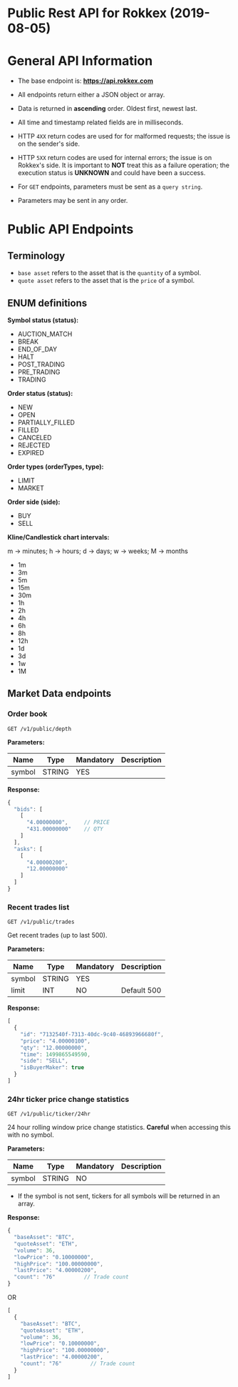 # Public Rest API for Rokkex (2019-08-05)
# General API Information
* The base endpoint is: **https://api.rokkex.com**
* All endpoints return either a JSON object or array.
* Data is returned in **ascending** order. Oldest first, newest last.
* All time and timestamp related fields are in milliseconds.
* HTTP `4XX` return codes are used for for malformed requests;
  the issue is on the sender's side.
* HTTP `5XX` return codes are used for internal errors; the issue is on
  Rokkex's side.
  It is important to **NOT** treat this as a failure operation; the execution status is
  **UNKNOWN** and could have been a success.

* For `GET` endpoints, parameters must be sent as a `query string`.
* Parameters may be sent in any order.

# Public API Endpoints
## Terminology
* `base asset` refers to the asset that is the `quantity` of a symbol.
* `quote asset` refers to the asset that is the `price` of a symbol.


## ENUM definitions
**Symbol status (status):**

* AUCTION_MATCH
* BREAK
* END_OF_DAY
* HALT
* POST_TRADING
* PRE_TRADING
* TRADING

**Order status (status):**

* NEW
* OPEN
* PARTIALLY_FILLED
* FILLED
* CANCELED
* REJECTED
* EXPIRED

**Order types (orderTypes, type):**

* LIMIT
* MARKET

**Order side (side):**

* BUY
* SELL

**Kline/Candlestick chart intervals:**

m -> minutes; h -> hours; d -> days; w -> weeks; M -> months

* 1m
* 3m
* 5m
* 15m
* 30m
* 1h
* 2h
* 4h
* 6h
* 8h
* 12h
* 1d
* 3d
* 1w
* 1M

## Market Data endpoints
### Order book
```
GET /v1/public/depth
```


**Parameters:**

Name | Type | Mandatory | Description
------------ | ------------ | ------------ | ------------
symbol | STRING | YES |

**Response:**
```javascript
{
  "bids": [
    [
      "4.00000000",     // PRICE
      "431.00000000"    // QTY
    ]
  ],
  "asks": [
    [
      "4.00000200",
      "12.00000000"
    ]
  ]
}
```

### Recent trades list
```
GET /v1/public/trades
```
Get recent trades (up to last 500).

**Parameters:**

Name | Type | Mandatory | Description
------------ | ------------ | ------------ | ------------
symbol | STRING | YES |
limit | INT | NO | Default 500

**Response:**
```javascript
[
  {
    "id": "7132540f-7313-40dc-9c40-46893966680f",
    "price": "4.00000100",
    "qty": "12.00000000",
    "time": 1499865549590,
    "side": "SELL",
    "isBuyerMaker": true
  }
]
```


### 24hr ticker price change statistics
```
GET /v1/public/ticker/24hr
```
24 hour rolling window price change statistics. **Careful** when accessing this with no symbol.

**Parameters:**

Name | Type | Mandatory | Description
------------ | ------------ | ------------ | ------------
symbol | STRING | NO |

* If the symbol is not sent, tickers for all symbols will be returned in an array.

**Response:**
```javascript
{
  "baseAsset": "BTC",
  "quoteAsset": "ETH",
  "volume": 36,
  "lowPrice": "0.10000000",
  "highPrice": "100.00000000",
  "lastPrice": "4.00000200",
  "count": "76"         // Trade count
}
```
OR
```javascript
[
  {
    "baseAsset": "BTC",
    "quoteAsset": "ETH",
    "volume": 36,
    "lowPrice": "0.10000000",
    "highPrice": "100.00000000",
    "lastPrice": "4.00000200",
    "count": "76"         // Trade count
  }
]
```
